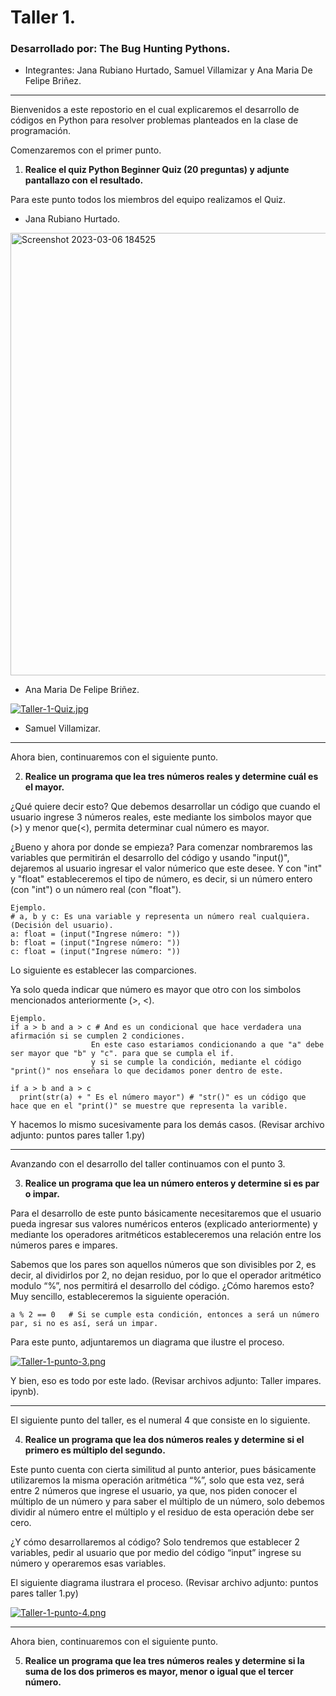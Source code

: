# Taller 1. 
### __Desarrollado por: The Bug Hunting Pythons.__
* Integrantes: Jana Rubiano Hurtado, Samuel Villamizar y Ana Maria De Felipe Briñez. 
---

Bienvenidos a este repostorio en el cual explicaremos el desarrollo de códigos en Python para resolver problemas planteados en la clase de programación. 

Comenzaremos con el primer punto. 

1. **Realice el quiz Python Beginner Quiz (20 preguntas) y adjunte pantallazo con el resultado.**

Para este punto todos los miembros del equipo realizamos el Quiz. 

* Jana Rubiano Hurtado. 

<img width="708" alt="Screenshot 2023-03-06 184525" src="https://user-images.githubusercontent.com/124604730/223298953-3f1bc4f2-2b37-4843-b152-106a109127ff.png">

* Ana Maria De Felipe Briñez.

[![Taller-1-Quiz.jpg](https://i.postimg.cc/6qKLws6M/Taller-1-Quiz.jpg)](https://postimg.cc/N9Nr7zHX)

* Samuel Villamizar.



---

Ahora bien, continuaremos con el siguiente punto. 

2. **Realice un programa que lea tres números reales y determine cuál es el mayor.** 

¿Qué quiere decir esto? Que debemos desarrollar un código que cuando el usuario ingrese 3 números reales, este mediante los simbolos mayor que (>) y menor que(<), permita determinar cual número es mayor. 

¿Bueno y ahora por donde se empieza? Para comenzar nombraremos las variables que permitirán el desarrollo del código y usando "input()", dejaremos al usuario ingresar el valor númerico que este desee. Y con "int" y "float" estableceremos el tipo de número, es decir, si un número entero (con "int") o un número real (con "float"). 

```pseudocodigo
Ejemplo. 
# a, b y c: Es una variable y representa un número real cualquiera. (Decisión del usuario). 
a: float = (input("Ingrese número: "))
b: float = (input("Ingrese número: "))
c: float = (input("Ingrese número: "))
```

Lo siguiente es establecer las comparciones. 

Ya solo queda indicar que número es mayor que otro con los simbolos mencionados anteriormente (>, <). 

```pseudocodigo
Ejemplo. 
if a > b and a > c # And es un condicional que hace verdadera una afirmación si se cumplen 2 condiciones.
                  En este caso estariamos condicionando a que "a" debe ser mayor que "b" y "c". para que se cumpla el if. 
                  y si se cumple la condición, mediante el código "print()" nos enseñara lo que decidamos poner dentro de este. 
                  
if a > b and a > c
  print(str(a) + " Es el número mayor") # "str()" es un código que hace que en el "print()" se muestre que representa la varible. 
```
Y hacemos lo mismo sucesivamente para los demás casos. (Revisar archivo adjunto: puntos pares taller 1.py)

--- 

Avanzando con el desarrollo del taller continuamos con el punto 3. 

3. **Realice un programa que lea un número enteros y determine si es par o impar.**

Para el desarrollo de este punto básicamente necesitaremos que el usuario pueda ingresar sus valores numéricos enteros (explicado anteriormente) y mediante los operadores aritméticos estableceremos una relación entre los números pares e impares. 

Sabemos que los pares son aquellos números que son divisibles por 2, es decir, al dividirlos por 2, no dejan residuo, por lo que el operador aritmético modulo “%”, nos permitirá el desarrollo del código.  ¿Cómo haremos esto? Muy sencillo, estableceremos la siguiente operación. 

```pseudocodigo
a % 2 == 0   # Si se cumple esta condición, entonces a será un número par, si no es así, será un impar. 
```
Para este punto, adjuntaremos un diagrama que ilustre el proceso. 

[![Taller-1-punto-3.png](https://i.postimg.cc/8P45t22T/Taller-1-punto-3.png)](https://postimg.cc/F7fNKBF6)


Y bien, eso es todo por este lado. (Revisar archivos adjunto: Taller impares. ipynb). 

---

El siguiente punto del taller, es el numeral 4 que consiste en lo siguiente. 

4. **Realice un programa que lea dos números reales y determine si el primero es múltiplo del segundo.**

Este punto cuenta con cierta similitud al punto anterior, pues básicamente utilizaremos la misma operación aritmética “%”, solo que esta vez, será entre 2 números que ingrese el usuario, ya que, nos piden conocer el múltiplo de un número y para saber el múltiplo de un número, solo debemos dividir al número entre el múltiplo y el residuo de esta operación debe ser cero. 

¿Y cómo desarrollaremos al código? Solo tendremos que establecer 2 variables, pedir al usuario que por medio del código “input” ingrese su número y operaremos esas variables. 

El siguiente diagrama ilustrara el proceso. (Revisar archivo adjunto: puntos pares taller 1.py)

[![Taller-1-punto-4.png](https://i.postimg.cc/jjZm1Xsw/Taller-1-punto-4.png)](https://postimg.cc/sBGTQ5Gs)

---

Ahora bien, continuaremos con el siguiente punto. 

5. **Realice un programa que lea tres números reales y determine si la suma de los dos primeros es mayor, menor o igual que el tercer número.** 
